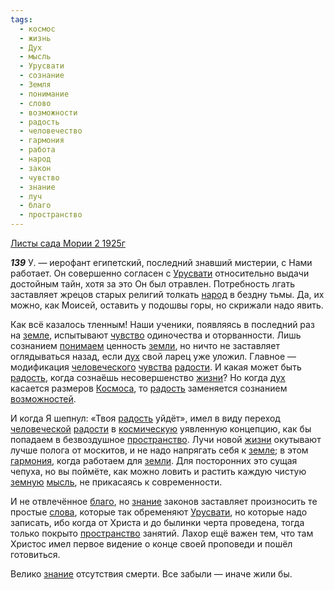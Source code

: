 ```yaml
---
tags:
  - космос
  - жизнь
  - Дух
  - мысль
  - Урусвати
  - сознание
  - Земля
  - понимание
  - слово
  - возможности
  - радость
  - человечество
  - гармония
  - работа
  - народ
  - закон
  - чувство
  - знание
  - луч
  - благо
  - пространство
---
```


[Листы сада Мории 2 1925г](/agni/1925)

___139___
У. — иерофант египетский, последний знавший мистерии, с Нами работает. Он совершенно согласен с [Урусвати](/tag/#Урусвати) относительно выдачи достойным тайн, хотя за это Он был отравлен. Потребность лгать заставляет жрецов старых религий толкать [народ](/tag/#народ) в бездну тьмы. Да, их можно, как Моисей, оставить у подошвы горы, но скрижали надо явить.   

Как всё казалось тленным! Наши ученики, появляясь в последний раз на [земле](/tag/#Земля), испытывают [чувство](/tag/#чувство) одиночества и оторванности. Лишь сознанием [понимаем](/tag/#понимание) ценность [земли](/tag/#Земля), но ничто не заставляет оглядываться назад, если [дух](/tag/#Дух) свой ларец уже уложил. Главное — модификация [человеческого](/tag/#человечество) [чувства](/tag/#чувство) [радости](/tag/#[радость](/tag/#радость)). И какая может быть [радость](/tag/#радость), когда сознаёшь несовершенство [жизни](/tag/#жизнь)? Но когда [дух](/tag/#Дух) касается размеров [Космоса](/tag/#космос), то [радость](/tag/#радость) заменяется сознанием [возможностей](/tag/#возможности).   

И когда Я шепнул: «Твоя [радость](/tag/#радость) уйдёт», имел в виду переход [человеческой](/tag/#человечество) [радости](/tag/#[радость](/tag/#радость)) в [космическую](/tag/#космос) уявленную концепцию, как бы попадаем в безвоздушное [пространство](/tag/#пространство). Лучи новой [жизни](/tag/#жизнь) окутывают лучше полога от москитов, и не надо напрягать себя к [земле](/tag/#Земля); в этом [гармония](/tag/#гармония), когда работаем для [земли](/tag/#Земля). Для посторонних это сущая чепуха, но вы поймёте, как можно ловить и растить каждую чистую [земную](/tag/#Земля) [мысль](/tag/#мысль), не прикасаясь к современности.   

И не отвлечённое [благо](/tag/#благо), но [знание](/tag/#знание) законов заставляет произносить те простые [слова](/tag/#слово), которые так обременяют [Урусвати](/tag/#Урусвати), но которые надо записать, ибо когда от Христа и до былинки черта проведена, тогда только покрыто [пространство](/tag/#пространство) занятий. Лахор ещё важен тем, что там Христос имел первое видение о конце своей проповеди и пошёл готовиться.   

Велико [знание](/tag/#знание) отсутствия смерти. Все забыли — иначе жили бы.   

